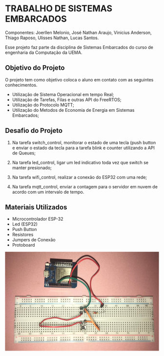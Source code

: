 # TRABALHO DE SISTEMAS EMBARCADOS 


Componentes: Joerllen Melonio, José Nathan Araujo, Vinicius Anderson, Thiago Raposo, Ulisses Nathan, Lucas Santos.


Esse projeto faz parte da disciplina de Sistemas Embarcados do curso de engenharia da Computação da UEMA.

## Objetivo do Projeto
O projeto tem como objetivo coloca o aluno em contato com as seguintes conhecimentos.

* Utilização de Sistema Operacional em tempo Real;
* Utilização de Tarefas, Filas e outras API do FreeRTOS;
* Utilização do Protocolo MQTT;
* Utilização do Metodos de Economia de Energia em Sistemas Embarcados;

 ## Desafio do Projeto

 1. Na tarefa switch_control, monitorar o estado de uma tecla (push button e enviar o estado da tecla para a tarefa blink e counter utilizando a API de Queues;

 2. Na tarefa led_control, ligar um led indicativo toda vez que switch se manter presionado;
  
 3. Na tarefa wifi_control, realizar a conexão do ESP32 com uma rede;

 4. Na tarefa mqtt_control, enviar a contagem para o servidor em nuvem de acordo com um intervalo de tempo.

## Materiais Utilizados

* Microcontrolador ESP-32 
* Led (ESP32)
* Push Button
* Resistores
* Jumpers de Conexão
* Protoboard


<picture>
  <source media="(prefers-color-scheme: light)" srcset="https://user-images.githubusercontent.com/25423296/163456779-a8556205-d0a5-45e2-ac17-42d089e3c3f8.png">
  <img alt="conexão entre esp32 e push button." src="protoboard.jpeg"/>
</picture> 

